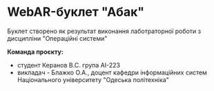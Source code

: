 # WebAR-буклет "Абак"
Буклет створено як результат виконання лаботраторної роботи з дисциплiни
"Операцiйнi системи"

**Команда проєкту:**
- студент Керанов В.С. група AI-223
- викладач - Блажко О.А., доцент кафедри iнформацiйних систем Нацiонального унiверситету "Одеська полiтехнiка"
